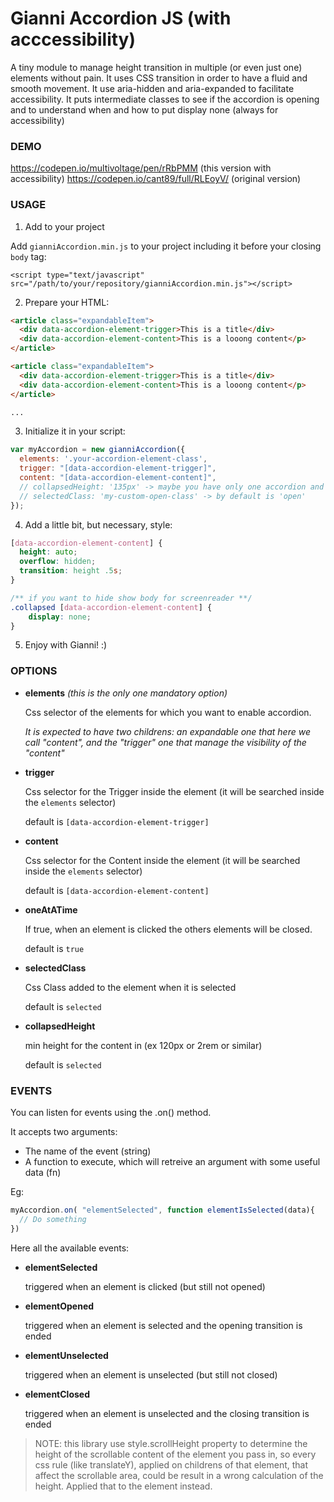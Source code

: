 # Gianni Accordion JS (with acccessibility)
A tiny module to manage height transition in multiple (or even just one) elements without pain.
It uses CSS transition in order to have a fluid and smooth movement.
It use aria-hidden and aria-expanded to facilitate accessibility.
It puts intermediate classes to see if the accordion is opening and to understand when and how to put display none (always for accessibility)

### DEMO
https://codepen.io/multivoltage/pen/rRbPMM (this version with accessibility)
https://codepen.io/cant89/full/RLEoyV/ (original version)

### USAGE

1. Add to your project

Add <code>gianniAccordion.min.js</code> to your project including it before your closing <code>body</code> tag:
```
<script type="text/javascript" src="/path/to/your/repository/gianniAccordion.min.js"></script>
```

2. Prepare your HTML:
```html
<article class="expandableItem">
  <div data-accordion-element-trigger>This is a title</div>
  <div data-accordion-element-content>This is a looong content</p>
</article>

<article class="expandableItem">
  <div data-accordion-element-trigger>This is a title</div>
  <div data-accordion-element-content>This is a looong content</p>
</article>

...
```

3. Initialize it in your script:
```javascript
var myAccordion = new gianniAccordion({
  elements: '.your-accordion-element-class',          
  trigger: "[data-accordion-element-trigger]",
  content: "[data-accordion-element-content]",
  // collapsedHeight: '135px' -> maybe you have only one accordion and the content is partial visible
  // selectedClass: 'my-custom-open-class' -> by default is 'open'
});
```

4. Add a little bit, but necessary, style:
```css
[data-accordion-element-content] {
  height: auto;
  overflow: hidden;
  transition: height .5s;
}

/** if you want to hide show body for screenreader **/
.collapsed [data-accordion-element-content] {
    display: none;
}
```

5. Enjoy with Gianni! :)

### OPTIONS

* __elements__ *(this is the only one mandatory option)*

  Css selector of the elements for which you want to enable accordion.

  *It is expected to have two childrens: an expandable one that here we call "content", and the "trigger" one that manage the visibility of the "content"*

* __trigger__

  Css selector for the Trigger inside the element (it will be searched inside the <code>elements</code> selector)

  default is <code>[data-accordion-element-trigger]</code>

* __content__

  Css selector for the Content inside the element (it will be searched inside the <code>elements</code> selector)
  
  default is <code>[data-accordion-element-content]</code>

* __oneAtATime__

  If true, when an element is clicked the others elements will be closed.

  default is <code>true</code>

* __selectedClass__

  Css Class added to the element when it is selected
  
  default is <code>selected</code>

* __collapsedHeight__

  min height for the content in (ex 120px or 2rem or similar)
  
  default is <code>selected</code>

### EVENTS

You can listen for events using the .on() method.

It accepts two arguments:
  * The name of the event (string)
  * A function to execute, which will retreive an argument with some useful data (fn)
  
Eg:
```javascript
myAccordion.on( "elementSelected", function elementIsSelected(data){ 
  // Do something 
})
```
Here all the available events:

* __elementSelected__

  triggered when an element is clicked (but still not opened)

* __elementOpened__

  triggered when an element is selected and the opening transition is ended

* __elementUnselected__

  triggered when an element is unselected (but still not closed)

* __elementClosed__

  triggered when an element is unselected and the closing transition is ended


> NOTE: this library use style.scrollHeight property to determine the height of the scrollable content of the element you pass in, so every css rule (like translateY), applied on childrens of that element, that affect the scrollable area, could be result in a wrong calculation of the height. Applied that to the element instead.
